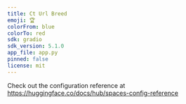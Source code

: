 ```yaml
---
title: Ct Url Breed
emoji: 🏆
colorFrom: blue
colorTo: red
sdk: gradio
sdk_version: 5.1.0
app_file: app.py
pinned: false
license: mit
---
```


Check out the configuration reference at https://huggingface.co/docs/hub/spaces-config-reference
